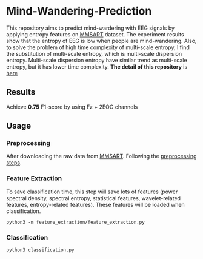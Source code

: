 # Mind-Wandering-Prediction

This repository aims to predict mind-wardering with EEG signals by applying entropy features on [MMSART](http://mmsart.ee.ntu.edu.tw/NTU_SART/) dataset. The experiment results show that the entropy of EEG is low when people are mind-wandering. Also, to solve the problem of high time complexity of multi-scale entropy, I find the substitution of multi-scale entropy, which is multi-scale dispersion entropy. Multi-scale dispersion entropy have similar trend as multi-scale entropy, but it has lower time complexity. **The detail of this repository** is [here](https://github.com/cyshih704/Mind-Wandering-Prediction/blob/master/presentation/mind-wandering-prediction-presentation.pdf)

## Results
Achieve **0.75** F1-score by using Fz + 2EOG channels

## Usage 

### Preprocessing
After downloading the raw data from [MMSART](http://mmsart.ee.ntu.edu.tw/NTU_SART/). Following the [preprocessing steps](https://github.com/cyshih704/Mind-Wandering-Prediction/tree/master/preprocessing).

### Feature Extraction
To save classification time, this step will save lots of features (power spectral density, spectral entropy, statistical features, wavelet-related features, entropy-related features). These features will be loaded when classification.
```
python3 -m feature_extraction/feature_extraction.py
```

### Classification
```
python3 classification.py
```
